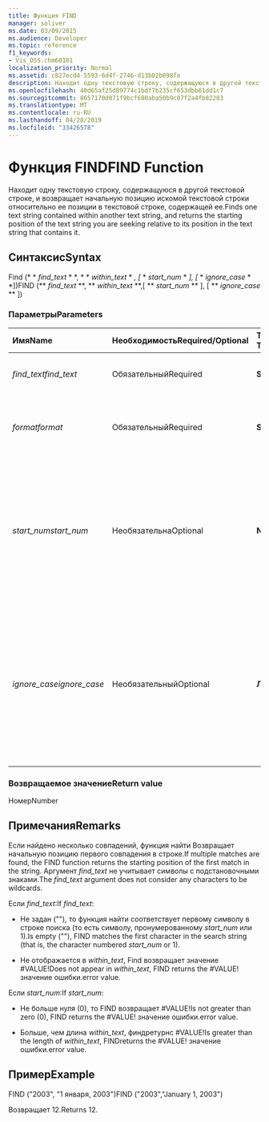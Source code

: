```yaml
---
title: Функция FIND
manager: soliver
ms.date: 03/09/2015
ms.audience: Developer
ms.topic: reference
f1_keywords:
- Vis_DSS.chm60101
localization_priority: Normal
ms.assetid: c827ecd4-5593-6d4f-2746-d13b02b098fe
description: Находит одну текстовую строку, содержащуюся в другой текстовой строке, и возвращает начальную позицию искомой текстовой строки относительно ее позиции в текстовой строке, содержащей ее.
ms.openlocfilehash: 40d65af25d89774c1bdf7b235cf653dbb61dd1c7
ms.sourcegitcommit: 8657170d071f9bcf680aba50b9c07f2a4fb82283
ms.translationtype: MT
ms.contentlocale: ru-RU
ms.lasthandoff: 04/28/2019
ms.locfileid: "33426578"
---
```

# <a name="find-function"></a><span data-ttu-id="eaa6f-103">Функция FIND</span><span class="sxs-lookup"><span data-stu-id="eaa6f-103">FIND Function</span></span>

<span data-ttu-id="eaa6f-104">Находит одну текстовую строку, содержащуюся в другой текстовой строке, и возвращает начальную позицию искомой текстовой строки относительно ее позиции в текстовой строке, содержащей ее.</span><span class="sxs-lookup"><span data-stu-id="eaa6f-104">Finds one text string contained within another text string, and returns the starting position of the text string you are seeking relative to its position in the text string that contains it.</span></span>
  
## <a name="syntax"></a><span data-ttu-id="eaa6f-105">Синтаксис</span><span class="sxs-lookup"><span data-stu-id="eaa6f-105">Syntax</span></span>

<span data-ttu-id="eaa6f-106">Find (\* \* *find_text* \* \*, \* \* *within_text* \* *, [* \* *start_num* \* *], [* \* *ignore_case* \* \*])</span><span class="sxs-lookup"><span data-stu-id="eaa6f-106">FIND (\*\* *find_text* \*\*, \*\* *within_text* \*\*,[ \*\* *start_num* \*\* ], [ \*\* *ignore_case* \*\* ])</span></span> 
  
### <a name="parameters"></a><span data-ttu-id="eaa6f-107">Параметры</span><span class="sxs-lookup"><span data-stu-id="eaa6f-107">Parameters</span></span>

|<span data-ttu-id="eaa6f-108">**Имя**</span><span class="sxs-lookup"><span data-stu-id="eaa6f-108">**Name**</span></span>|<span data-ttu-id="eaa6f-109">**Необходимость**</span><span class="sxs-lookup"><span data-stu-id="eaa6f-109">**Required/Optional**</span></span>|<span data-ttu-id="eaa6f-110">**Тип данных**</span><span class="sxs-lookup"><span data-stu-id="eaa6f-110">**Data Type**</span></span>|<span data-ttu-id="eaa6f-111">**Описание**</span><span class="sxs-lookup"><span data-stu-id="eaa6f-111">**Description**</span></span>|
|:-----|:-----|:-----|:-----|
| <span data-ttu-id="eaa6f-112">_find_text_</span><span class="sxs-lookup"><span data-stu-id="eaa6f-112">_find_text_</span></span> <br/> |<span data-ttu-id="eaa6f-113">Обязательный</span><span class="sxs-lookup"><span data-stu-id="eaa6f-113">Required</span></span>  <br/> |<span data-ttu-id="eaa6f-114">**String**</span><span class="sxs-lookup"><span data-stu-id="eaa6f-114">**String**</span></span> <br/> |<span data-ttu-id="eaa6f-115">Текстовая строка, которую нужно найти.</span><span class="sxs-lookup"><span data-stu-id="eaa6f-115">The text string you want to find.</span></span>  <br/> |
| <span data-ttu-id="eaa6f-116">_format_</span><span class="sxs-lookup"><span data-stu-id="eaa6f-116">_format_</span></span> <br/> |<span data-ttu-id="eaa6f-117">Обязательный</span><span class="sxs-lookup"><span data-stu-id="eaa6f-117">Required</span></span>  <br/> |<span data-ttu-id="eaa6f-118">**String**</span><span class="sxs-lookup"><span data-stu-id="eaa6f-118">**String**</span></span> <br/> |<span data-ttu-id="eaa6f-119">Текстовая строка, содержащая текст, который требуется найти.</span><span class="sxs-lookup"><span data-stu-id="eaa6f-119">The text string that contains the text you want to find.</span></span>  <br/> |
| <span data-ttu-id="eaa6f-120">_start_num_</span><span class="sxs-lookup"><span data-stu-id="eaa6f-120">_start_num_</span></span> <br/> |<span data-ttu-id="eaa6f-121">Необязательна</span><span class="sxs-lookup"><span data-stu-id="eaa6f-121">Optional</span></span>  <br/> |<span data-ttu-id="eaa6f-122">**Number**</span><span class="sxs-lookup"><span data-stu-id="eaa6f-122">**Number**</span></span> <br/> |<span data-ttu-id="eaa6f-123">Символ, с которого начинается поиск.</span><span class="sxs-lookup"><span data-stu-id="eaa6f-123">The character at which to start the search.</span></span> <span data-ttu-id="eaa6f-124">Первый символ в _within_textю_ 1.</span><span class="sxs-lookup"><span data-stu-id="eaa6f-124">The first character in  _within_text_ is 1.</span></span> <span data-ttu-id="eaa6f-125">Если _start_num_ отсутствует, предполагается, что он равен 1.</span><span class="sxs-lookup"><span data-stu-id="eaa6f-125">If  _start_num_ is missing, it is assumed to be 1.</span></span>  <br/> |
| <span data-ttu-id="eaa6f-126">_ignore_case_</span><span class="sxs-lookup"><span data-stu-id="eaa6f-126">_ignore_case_</span></span> <br/> |<span data-ttu-id="eaa6f-127">Необязательный</span><span class="sxs-lookup"><span data-stu-id="eaa6f-127">Optional</span></span>  <br/> |<span data-ttu-id="eaa6f-128">**Логический**</span><span class="sxs-lookup"><span data-stu-id="eaa6f-128">**Boolean**</span></span> <br/> |<span data-ttu-id="eaa6f-129">По умолчанию функция поиска учитывает регистр.</span><span class="sxs-lookup"><span data-stu-id="eaa6f-129">By default, the FIND function is case-sensitive.</span></span> <span data-ttu-id="eaa6f-130">Если вы хотите, чтобы функция поиска игнорировала регистр, установите для этого аргумента значение TRUE.</span><span class="sxs-lookup"><span data-stu-id="eaa6f-130">If you want the FIND function to ignore case, set this argument to TRUE.</span></span>  <br/> |
   
### <a name="return-value"></a><span data-ttu-id="eaa6f-131">Возвращаемое значение</span><span class="sxs-lookup"><span data-stu-id="eaa6f-131">Return value</span></span>

<span data-ttu-id="eaa6f-132">Номер</span><span class="sxs-lookup"><span data-stu-id="eaa6f-132">Number</span></span>
  
## <a name="remarks"></a><span data-ttu-id="eaa6f-133">Примечания</span><span class="sxs-lookup"><span data-stu-id="eaa6f-133">Remarks</span></span>

<span data-ttu-id="eaa6f-134">Если найдено несколько совпадений, функция найти Возвращает начальную позицию первого совпадения в строке.</span><span class="sxs-lookup"><span data-stu-id="eaa6f-134">If multiple matches are found, the FIND function returns the starting position of the first match in the string.</span></span> <span data-ttu-id="eaa6f-135">Аргумент _find_text_ не учитывает символы с подстановочными знаками.</span><span class="sxs-lookup"><span data-stu-id="eaa6f-135">The  _find_text_ argument does not consider any characters to be wildcards.</span></span> 
  
<span data-ttu-id="eaa6f-136">Если _find_text_:</span><span class="sxs-lookup"><span data-stu-id="eaa6f-136">If  _find_text_:</span></span>
  
-  <span data-ttu-id="eaa6f-137">Не задан (""), то функция найти соответствует первому символу в строке поиска (то есть символу, пронумерованному _start_num_ или 1).</span><span class="sxs-lookup"><span data-stu-id="eaa6f-137">Is empty (""), FIND matches the first character in the search string (that is, the character numbered  _start_num_ or 1).</span></span> 
    
- <span data-ttu-id="eaa6f-138">Не отображается в _within_text_, Find возвращает значение #VALUE!</span><span class="sxs-lookup"><span data-stu-id="eaa6f-138">Does not appear in  _within_text_, FIND returns the #VALUE!</span></span> <span data-ttu-id="eaa6f-139">значение ошибки.</span><span class="sxs-lookup"><span data-stu-id="eaa6f-139">error value.</span></span> 
    
<span data-ttu-id="eaa6f-140">Если _start_num_:</span><span class="sxs-lookup"><span data-stu-id="eaa6f-140">If  _start_num_:</span></span>
  
- <span data-ttu-id="eaa6f-141">Не больше нуля (0), то FIND возвращает #VALUE!</span><span class="sxs-lookup"><span data-stu-id="eaa6f-141">Is not greater than zero (0), FIND returns the #VALUE!</span></span> <span data-ttu-id="eaa6f-142">значение ошибки.</span><span class="sxs-lookup"><span data-stu-id="eaa6f-142">error value.</span></span> 
    
- <span data-ttu-id="eaa6f-143">Больше, чем длина _within_text_, финдретурнс #VALUE!</span><span class="sxs-lookup"><span data-stu-id="eaa6f-143">Is greater than the length of  _within_text_, FINDreturns the #VALUE!</span></span> <span data-ttu-id="eaa6f-144">значение ошибки.</span><span class="sxs-lookup"><span data-stu-id="eaa6f-144">error value.</span></span> 
    
## <a name="example"></a><span data-ttu-id="eaa6f-145">Пример</span><span class="sxs-lookup"><span data-stu-id="eaa6f-145">Example</span></span>

<span data-ttu-id="eaa6f-146">FIND ("2003", "1 января, 2003")</span><span class="sxs-lookup"><span data-stu-id="eaa6f-146">FIND ("2003","January 1, 2003")</span></span> 
  
<span data-ttu-id="eaa6f-147">Возвращает 12.</span><span class="sxs-lookup"><span data-stu-id="eaa6f-147">Returns 12.</span></span> 
  

